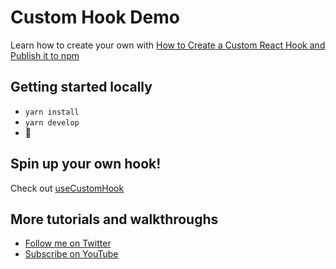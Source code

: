 # Custom Hook Demo

Learn how to create your own with [How to Create a Custom React Hook and Publish it to npm](https://www.youtube.com/watch?v=Q0xVnRanXVk)

## Getting started locally
* `yarn install`
* `yarn develop`
* 🚀

## Spin up your own hook!
Check out [useCustomHook](https://github.com/colbyfayock/use-custom-hook)

## More tutorials and walkthroughs
* [Follow me on Twitter](https://twitter.com/colbyfayock)
* [Subscribe on YouTube](https://www.youtube.com/colbyfayock)
